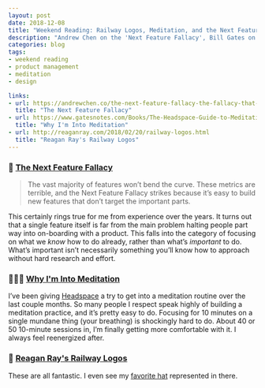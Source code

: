 ```yaml
---
layout: post
date: 2018-12-08
title: "Weekend Reading: Railway Logos, Meditation, and the Next Feature Fallacy"
description: "Andrew Chen on the 'Next Feature Fallacy', Bill Gates on meditation, and some cool railway logo redesigns."
categories: blog
tags:
- weekend reading
- product management
- meditation
- design

links:
- url: https://andrewchen.co/the-next-feature-fallacy-the-fallacy-that-the-next-new-feature-will-suddenly-make-people-use-your-product/
  title: "The Next Feature Fallacy"
- url: https://www.gatesnotes.com/Books/The-Headspace-Guide-to-Meditation-and-Mindfulness
  title: "Why I'm Into Meditation"
- url: http://reaganray.com/2018/02/20/railway-logos.html
  title: "Reagan Ray's Railway Logos"
---
```


### 🔩 [The Next Feature Fallacy](https://andrewchen.co/the-next-feature-fallacy-the-fallacy-that-the-next-new-feature-will-suddenly-make-people-use-your-product/ "Next Feature Fallacy")

> The vast majority of features won’t bend the curve. These metrics are terrible, and the Next Feature Fallacy strikes because it’s easy to build new features that don’t target the important parts.

This certainly rings true for me from experience over the years. It turns out that a single feature itself is far from the main problem halting people part way into on-boarding with a product. This falls into the category of focusing on what we _know_ how to do already, rather than what’s _important_ to do. What’s important isn’t necessarily something you’ll know how to approach without hard research and effort.

### 🧘🏻‍♂️ [Why I'm Into Meditation](https://www.gatesnotes.com/Books/The-Headspace-Guide-to-Meditation-and-Mindfulness "Bill Gates Meditation")

I’ve been giving [Headspace](https://www.headspace.com/ "Headspace") a try to get into a meditation routine over the last couple months. So many people I respect speak highly of building a meditation practice, and it’s pretty easy to do. Focusing for 10 minutes on a single mundane thing (your breathing) is shockingly hard to do. About 40 or 50 10-minute sessions in, I’m finally getting more comfortable with it. I always feel reenergized after.

### 🚂 [Reagan Ray's Railway Logos](http://reaganray.com/2018/02/20/railway-logos.html "Railway Logos")

These are all fantastic. I even see my [favorite hat](https://www.instagram.com/p/Bl4IQCnhgcN/ "Canadian Pacific") represented in there.
